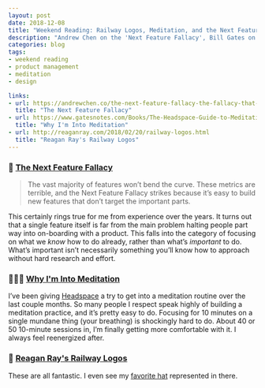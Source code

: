 ```yaml
---
layout: post
date: 2018-12-08
title: "Weekend Reading: Railway Logos, Meditation, and the Next Feature Fallacy"
description: "Andrew Chen on the 'Next Feature Fallacy', Bill Gates on meditation, and some cool railway logo redesigns."
categories: blog
tags:
- weekend reading
- product management
- meditation
- design

links:
- url: https://andrewchen.co/the-next-feature-fallacy-the-fallacy-that-the-next-new-feature-will-suddenly-make-people-use-your-product/
  title: "The Next Feature Fallacy"
- url: https://www.gatesnotes.com/Books/The-Headspace-Guide-to-Meditation-and-Mindfulness
  title: "Why I'm Into Meditation"
- url: http://reaganray.com/2018/02/20/railway-logos.html
  title: "Reagan Ray's Railway Logos"
---
```


### 🔩 [The Next Feature Fallacy](https://andrewchen.co/the-next-feature-fallacy-the-fallacy-that-the-next-new-feature-will-suddenly-make-people-use-your-product/ "Next Feature Fallacy")

> The vast majority of features won’t bend the curve. These metrics are terrible, and the Next Feature Fallacy strikes because it’s easy to build new features that don’t target the important parts.

This certainly rings true for me from experience over the years. It turns out that a single feature itself is far from the main problem halting people part way into on-boarding with a product. This falls into the category of focusing on what we _know_ how to do already, rather than what’s _important_ to do. What’s important isn’t necessarily something you’ll know how to approach without hard research and effort.

### 🧘🏻‍♂️ [Why I'm Into Meditation](https://www.gatesnotes.com/Books/The-Headspace-Guide-to-Meditation-and-Mindfulness "Bill Gates Meditation")

I’ve been giving [Headspace](https://www.headspace.com/ "Headspace") a try to get into a meditation routine over the last couple months. So many people I respect speak highly of building a meditation practice, and it’s pretty easy to do. Focusing for 10 minutes on a single mundane thing (your breathing) is shockingly hard to do. About 40 or 50 10-minute sessions in, I’m finally getting more comfortable with it. I always feel reenergized after.

### 🚂 [Reagan Ray's Railway Logos](http://reaganray.com/2018/02/20/railway-logos.html "Railway Logos")

These are all fantastic. I even see my [favorite hat](https://www.instagram.com/p/Bl4IQCnhgcN/ "Canadian Pacific") represented in there.
